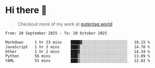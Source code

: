 # Hi there 👋

> Checkout more of my work at [gutentag.world](https://www.gutentag.world)

<!--
**samgutentag/samgutentag** is a ✨ _special_ ✨ repository because its `README.md` (this file) appears on your GitHub profile.

Here are some ideas to get you started:

- 🔭 I’m currently working on ...
- 🌱 I’m currently learning ...
- 👯 I’m looking to collaborate on ...
- 🤔 I’m looking for help with ...
- 💬 Ask me about ...
- 📫 How to reach me: ...
- 😄 Pronouns: ...
- ⚡ Fun fact: ...
-->

<!-- https://github.com/marketplace/actions/profile-readme-development-stats -->
<!--START_SECTION:waka-->

```txt
From: 20 September 2025 - To: 20 October 2025

Markdown     1 hr 23 mins    ████▓░░░░░░░░░░░░░░░░░░░░   19.15 %
JavaScript   1 hr 3 mins     ███▓░░░░░░░░░░░░░░░░░░░░░   14.70 %
Other        1 hr 2 mins     ███▓░░░░░░░░░░░░░░░░░░░░░   14.34 %
Python       56 mins         ███▒░░░░░░░░░░░░░░░░░░░░░   13.09 %
YAML         55 mins         ███▒░░░░░░░░░░░░░░░░░░░░░   12.82 %
```

<!--END_SECTION:waka-->

